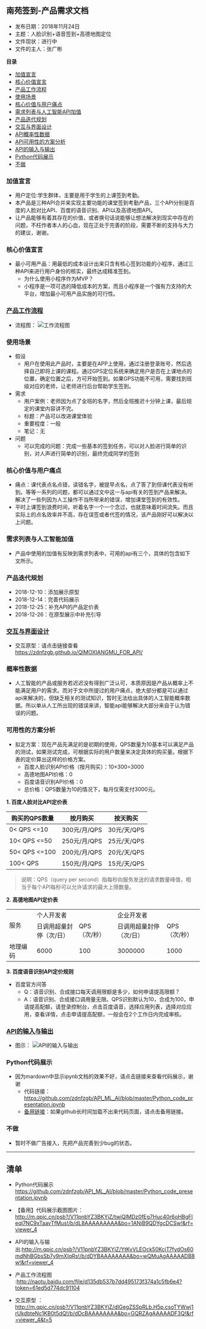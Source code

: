 ## 南苑签到-产品需求文档

- 发布日期：2018年11月24日 
- 主题：人脸识别+语音签到+高德地图定位 
- 文件现状：进行中 
- 文件的主人：张广彬 

**目录**
- [加值宣言](#加值宣言)
- [核心价值宣言](#核心价值宣言)
- [产品工作流程](#产品工作流程)
- [使用场景](#使用场景)
- [核心价值与用户痛点](#核心价值与用户痛点)
- [需求列表与人工智能API加值](#需求列表与人工智能加值)
- [产品迭代规划 ](#产品迭代规划 )
- [交互与界面设计](#交互与界面设计)
- [API概率性数据](#概率性数据)
- [API可用性的方案分析](#可用性的方案分析)
- [API的输入与输出](#API的输入与输出)
- [Python代码展示](#Python代码展示)
- [不做](#不做)

### 加值宣言
- 用户定位:学生群体，主要是用于学生的上课签到考勤。
- 本产品是三种API合并来实现主要功能的课堂签到考勤产品，三个API分别是百度的人脸对比API、百度的语音识别、API以及高德地图API。
- 让产品能够有着其存在的价值，或者换句话说能够让想法解决到现实中存在的问题，不枉作者本人的心血，现在正处于完善的阶段，需要不断的支持与大力的建议，谢谢。

### 核心价值宣言
- 最小可用产品：用最低的成本设计出来只含有核心签到功能的小程序，通过三种API来进行用户身份的核实，最终达成精准签到。
	- 为什么使用小程序作为MVP？
	- 小程序是一项可选的降低成本的方案，而且小程序是一个强有力支持的大平台，增加最小可用产品实施的可行性。

### [产品工作流程](http://naotu.baidu.com/file/d135db537b7dd495173f374a1c5fb6e4?token=61ed5d774dc91104)
- 流程图：
 ![工作流程图](http://m.qpic.cn/psb?/V11pnbYZ3BKYjZ/htVx0hbhStxh8B6otKKwWPzHmLLaxbohUIA2ClMREEQ!/b/dFQBAAAAAAAA&bo=PwfCAQAAAAADB9k!&rf=viewer_4)
	
### 使用场景
- 假设
    - 用户在使用此产品时，主要是在APP上使用，通过注册登录账号，然后选择自己即将上课的课程。通过GPS定位系统来确定用户是否在上课地点的位置，确定位置之后，方可开始签到。如果GPS功能不可用，需要找到班级对应的老师，让老师进行后台帮助学生签到。
- 需求
    - 用户案例：老师因为点了全班的名字，然后全班推迟十分钟上课，最后规定的课堂内容讲不完。
    - 标题：产品可以改进课堂体验
    - 重要程度：一般
    - 笔记：无
- 问题
    - 可以完成的问题：完成一些基本的签到任务，可以对人脸进行简单的识别，对人声进行简单的识别，最终完成同学的签到
	
### 核心价值与用户痛点
- 痛点：课代表点名点错，读错名字，被提早点名，点了答了到但课代表没有听到。等等一系列的问题，都可以通过文中这一与api有关的签到产品来解决。解决了一些列因为人工操作不当所带来的错误，增加课堂签到的有效性。
- 平时上课签到浪费时间，听着名字一个一个念过，也就意味着时间流失。而且实际上的点名效率并不高，存在误签或者代签的情况，该产品刚好可以解决以上问题。

### 需求列表与人工智能加值 
- 产品中使用的加值有反映到需求列表中，可用的api有三个，具体的包含如下文所示。

### 产品迭代规划 
- 2018-12-10：添加展示原型
- 2018-12-14：完善代码展示
- 2018-12-25：补充API的产品定价表
- 2018-12-26：在原型展示中补充引导

### [交互与界面设计](https://zdnfzgb.github.io/QIMOXIANGMU_FOR_API/)
- 交互原型：请点击链接查看<https://zdnfzgb.github.io/QIMOXIANGMU_FOR_API/>

### 概率性数据
- 人工智能的产品或服务若迟迟没有得到广泛认可，本质原因是产品从概率上不能满足用户的需求。而对于文中所提过的用户痛点，绝大部分都是可以通过api来解决的，但缺乏相关的测试知识，暂时无法给出具体的人工智能概率数据。所以单从人工所出现的错误来讲，智能api能够解决大部分来自于认为错误的问题。

### 可用性的方案分析

- 拟定方案：现在产品先满足的是初期的使用，QPS数量为10基本可以满足产品的测试，如果测试完成，可根据实际的用户数量来决定具体的购买量。根据下表的定价算出这样的价格方案。
	- 百度人脸识别API价格（按月购买）：10×300=3000
	- 高德地图API价格：0
	- 百度语音识别API价格：0
	- 总价格：QPS数量为10的情况下，每月仅需支付3000元。

**1. 百度人脸对比API定价表**

购买的QPS数量 | 按月购买 | 按天购买      
---|---|---
0< QPS <=10 | 300元/月/QPS | 30元/天/QPS
10< QPS <=50 | 250元/月/QPS | 25元/天/QPS
50< QPS <=100 | 200元/月/QPS | 20元/天/QPS
100< QPS  | 150元/月/QPS | 15元/天/QPS
> 说明：QPS（query per second）指每秒向服务发送的请求数量峰值，相当于每个API每秒可以允许请求的最大上限数量。

**2. 高德地图API定价表**

<table border=0 cellpadding=0 cellspacing=0 width=518 style='border-collapse:
 collapse;table-layout:fixed;width:388pt'>
 <col class=xl65 width=72 style='width:54pt'>
 <col class=xl65 width=116 style='mso-width-source:userset;mso-width-alt:3712;
 width:87pt'>
 <col class=xl65 width=104 style='mso-width-source:userset;mso-width-alt:3328;
 width:78pt'>
 <col class=xl65 width=131 style='mso-width-source:userset;mso-width-alt:4192;
 width:98pt'>
 <col class=xl65 width=95 style='mso-width-source:userset;mso-width-alt:3040;
 width:71pt'>
 <tr height=18 style='height:13.5pt'>
  <td rowspan=2 height=54 class=xl66 width=72 style='height:40.5pt;width:54pt'>服务</td>
  <td colspan=2 class=xl66 width=220 style='border-left:none;width:165pt'>个人开发者</td>
  <td colspan=2 class=xl66 width=226 style='border-left:none;width:169pt'>企业开发者</td>
 </tr>
 <tr height=36 style='height:27.0pt'>
  <td height=36 class=xl67 width=116 style='height:27.0pt;border-top:none;
  border-left:none;width:87pt'>日调用超量封停（次/日）</td>
  <td class=xl67 width=104 style='border-top:none;border-left:none;width:78pt'>QPS<br>
    （次/秒）</td>
  <td class=xl67 width=131 style='border-top:none;border-left:none;width:98pt'>日调用超量封停<br>
    （次/日）</td>
  <td class=xl67 width=95 style='border-top:none;border-left:none;width:71pt'>QPS<br>
    （次/秒）</td>
 </tr>
 <tr height=26 style='mso-height-source:userset;height:19.5pt'>
  <td height=26 class=xl66 style='height:19.5pt;border-top:none'>地理编码</td>
  <td class=xl66 style='border-top:none;border-left:none'>6000</td>
  <td class=xl66 style='border-top:none;border-left:none'>100</td>
  <td class=xl66 style='border-top:none;border-left:none'>3000000</td>
  <td class=xl66 style='border-top:none;border-left:none'>1000</td>
 </tr>
</table>

**3. 百度语音识别API定价规则**

- 百度官方问答
    - Q：语音识别、合成接口每天调用限额是多少，如何申请提高限额？
    - A：语音识别、合成接口调用量无限。QPS识别默认为10，合成为100，申请提高配额，请登录控制台，点击百度语音，选择应用列表，选择对应应用，查看详情，点击申请提高配额，一般会在2个工作日内完成审核。


### [API的输入与输出](http://m.qpic.cn/psb?/V11pnbYZ3BKYjZ/YtKvVLEOck50KcjT7fydOs60mdNhBGbsSb7y9mXIqRs!/b/dDYBAAAAAAAA&bo=wQMuAgAAAAADB8w!&rf=viewer_4)
- 图示：
 ![API的输入与输出](http://m.qpic.cn/psb?/V11pnbYZ3BKYjZ/YtKvVLEOck50KcjT7fydOs60mdNhBGbsSb7y9mXIqRs!/b/dDYBAAAAAAAA&bo=wQMuAgAAAAADB8w!&rf=viewer_4
)

### Python代码展示
- 因为mardown中显示ipynb文档的效果不好，请点击链接来查看代码展示，谢谢
	- 代码链接：<https://github.com/zdnfzgb/API_ML_AI/blob/master/Python_code_presentation.ipynb>
	- [备用链接](http://m.qpic.cn/psb?/V11pnbYZ3BKYjZ/twiQlMDz0fEg7Huc40r6oHBgFleql7NC9xTaavTfMus!/b/dL8AAAAAAAAA&bo=1ANiB9QDYgcDCSw!&rf=viewer_4)：如果github长时间加载不出来代码页面，请点击备用链接。

### 不做
- 暂时不做广告接入，先把产品完善到少bug的状态。 

 *** 

## 清单
- Python代码展示 <https://github.com/zdnfzgb/API_ML_AI/blob/master/Python_code_presentation.ipynb>

- 【备用】代码展示截图图片：<http://m.qpic.cn/psb?/V11pnbYZ3BKYjZ/twiQlMDz0fEg7Huc40r6oHBgFleql7NC9xTaavTfMus!/b/dL8AAAAAAAAA&bo=1ANiB9QDYgcDCSw!&rf=viewer_4>

- API的输入与输出:<http://m.qpic.cn/psb?/V11pnbYZ3BKYjZ/YtKvVLEOck50KcjT7fydOs60mdNhBGbsSb7y9mXIqRs!/b/dDYBAAAAAAAA&bo=wQMuAgAAAAADB8w!&rf=viewer_4>


- 产品工作流程图 :<http://naotu.baidu.com/file/d135db537b7dd495173f374a1c5fb6e4?token=61ed5d774dc91104>


- 交互原型 ：<http://m.qpic.cn/psb?/V11pnbYZ3BKYjZ/dIGegZSSpRLb.H5p.csoTYWwj1rUkdbteNc1KB0t5dQ!/b/dDcBAAAAAAAA&bo=GQRZAgAAAAADF3Q!&rf=viewer_4&t=5>